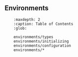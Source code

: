 ## Environments

``` toctree::
    :maxdepth: 2
    :caption: Table of Contents
    :glob:

    environments/types
    environments/initializing
    environments/configuration
    environments/*
```
